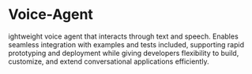 # Voice-Agent
ightweight voice agent that interacts through text and speech. Enables seamless integration with examples and tests included, supporting rapid prototyping and deployment while giving developers flexibility to build, customize, and extend conversational applications efficiently.
